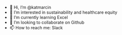 - 👋 Hi, I’m @katmarcin
- 👀 I’m interested in sustainability and healthcare equity
- 🌱 I’m currently learning Excel
- 💞️ I’m looking to collaborate on Github
- 📫 How to reach me: Slack

<!---
katmarcin/katmarcin is a ✨ special ✨ repository because its `README.md` (this file) appears on your GitHub profile.
You can click the Preview link to take a look at your changes.
--->
